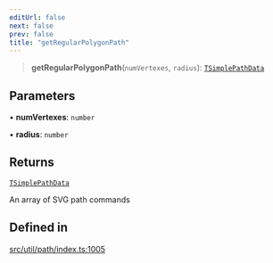```yaml
---
editUrl: false
next: false
prev: false
title: "getRegularPolygonPath"
---
```


> **getRegularPolygonPath**(`numVertexes`, `radius`): [`TSimplePathData`](/api/namespaces/util/type-aliases/tsimplepathdata/)

## Parameters

• **numVertexes**: `number`

• **radius**: `number`

## Returns

[`TSimplePathData`](/api/namespaces/util/type-aliases/tsimplepathdata/)

An array of SVG path commands

## Defined in

[src/util/path/index.ts:1005](https://github.com/fabricjs/fabric.js/blob/c093e29e73123dafcfa091ff4d5e04e690bb796e/src/util/path/index.ts#L1005)
